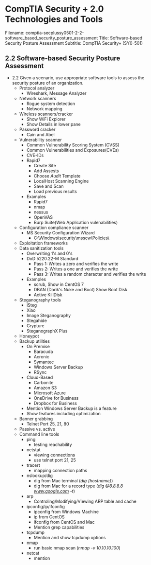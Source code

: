 CompTIA Security + 2.0 Technologies and Tools
============================================================

Filename: comptia-secplussy0501-2-2-software_based_security_posture_assessment
Title: Software-based Security Posture Assessment
Subtitle: CompTIA Security+ \(SY0-501\)

2.2 Software-based Security Posture Assessment
------------------------------------------------------------
* 2.2 Given a scenario, use appropriate software tools to assess the security posture of an organization.
	+ Protocol analyzer
		- Wireshark, Message Analyzer
	+ Network scanners
		- Rogue system detection
		- Network mapping
	+ Wireless scanners/cracker
		- Show WiFi Explorer
		- Show Details in lower pane
	+ Password cracker
		- Cain and Abel
	+ Vulnerability scanner
		- Common Vulnerability Scoring System \(CVSS\)
		- Common Vulnerabilities and Exposures\(CVEs\)
		- CVE-IDs
		- Rapid7
			* Create Site
			* Add Assests
			* Choose *Audit* Template
			* LocalHost Scanning Engine
			* Save and Scan
			* Load previous results
		- Examples
			- Rapid7
			- nmap
			- nessus
			- OpenVAS
			- Burp Suite\(Web Application vulenabilities\)
	+ Configuration compliance scanner
		- MS Security Configuration Wizard
			* C:\Windows\security\msscw\Policies\
	+ Exploitation frameworks
	+ Data sanitization tools
		- Overwriting 1's and 0's
		- DoD 5220.22-M Standard
			* Pass 1: Writes a zero and verifies the write
			* Pass 2: Writes a one and verifies the write
			* Pass 3: Writes a random character and verifies the write
		- Examples
			* scrub, Show in CentOS 7
			* DBAN \(Darik's Nuke and Boot\) Show Boot Disk
			* Active KillDisk
	+ Steganography tools
		- iSteg
		- Xiao
		- Image Steganography
		- Stegahide
		- Crypture
		- SteganographX Plus
	+ Honeypot
	+ Backup utilities
		- On Premise
			* Baracuda
			* Acronic
			* Symantec
			* Windows Server Backup
			* RSync
		- Cloud-Based
			* Carbonite
			* Amazon S3
			* Microsoft Azure
			* OneDrive for Business
			* Dropbox for Business
		- Mention Windows Server Backup is a feature
		- Show features including optimization
	+ Banner grabbing
		- Telnet Port 25, 21, 80
	+ Passive vs. active
	+ Command line tools
		- ping
			* testing reachability
		- netstat
			* viewing connections
			* use telnet port 21, 25
		- tracert
			* mapping connection paths
		- nslookup/dig
			* dig from Mac terminal \(*dig {hostname}*\)
			* dig from Mac for a record type \(*dig @8.8.8.8 www.google.com -t*\)
		- arp
			* Controling/Modifying/Viewing ARP table and cache
		- ipconfig/ip/ifconfig
			* ipconfig from Windows Machine
			* ip from CentOS
			* ifconfig from CentOS and Mac
			* Mention grep capabilities
		- tcpdump
			* Mention and show tcpdump options
		- nmap
			* run basic nmap scan \(*nmap -v 10.10.10.100*\)
		- netcat
			* mention
